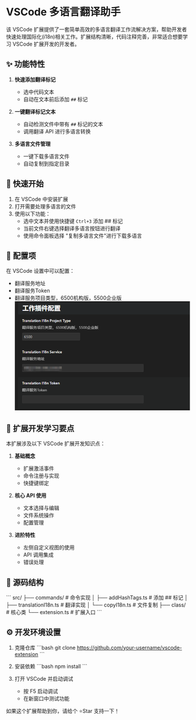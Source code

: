 # VSCode 多语言翻译助手

该 VSCode 扩展提供了一套简单高效的多语言翻译工作流解决方案，帮助开发者快速处理国际化(i18n)相关工作。扩展结构清晰，代码注释完善，非常适合想要学习 VSCode 扩展开发的开发者。

## ✨ 功能特性

1. **快速添加翻译标记**
   - 选中代码文本
   - 自动在文本前后添加 `##` 标记

2. **一键翻译标记文本**
   - 自动检测文件中带有 `##` 标记的文本
   - 调用翻译 API 进行多语言转换

3. **多语言文件管理**
   - 一键下载多语言文件
   - 自动复制到指定目录

## 🚀 快速开始

1. 在 VSCode 中安装扩展
2. 打开需要处理多语言的文件
3. 使用以下功能：
   - 选中文本并使用快捷键 `Ctrl+3` 添加 ## 标记
   - 当前文件右键选择翻译多语言按钮进行翻译
   - 使用命令面板选择 "复制多语言文件"进行下载多语言



## 🔧 配置项

在 VSCode 设置中可以配置：
- 翻译服务地址
- 翻译服务Token
- 翻译服务项目类型，6500机构版，5500企业版
![配置界面示例](images/setting.png)
## 📖 扩展开发学习要点

本扩展涉及以下 VSCode 扩展开发知识点：

1. **基础概念**
   - 扩展激活事件
   - 命令注册与实现
   - 快捷键绑定

2. **核心 API 使用**
   - 文本选择与编辑
   - 文件系统操作
   - 配置管理

3. **进阶特性**
   - 左侧自定义视图的使用
   - API 调用集成
   - 错误处理



## 📝 源码结构

\`\`\`
src/
├── commands/          # 命令实现
│   ├── addHashTags.ts    # 添加 ## 标记
│   ├── translationI18n.ts # 翻译实现
│   └── copyI18n.ts      # 文件复制
├── class/            # 核心类
└── extension.ts      # 扩展入口
\`\`\`

## ⚙️ 开发环境设置

1. 克隆仓库
\`\`\`bash
git clone https://github.com/your-username/vscode-extension
\`\`\`

2. 安装依赖
\`\`\`bash
npm install
\`\`\`

3. 打开 VSCode 并启动调试
   - 按 F5 启动调试
   - 在新窗口中测试功能



如果这个扩展帮助到你，请给个 ⭐️Star 支持一下！